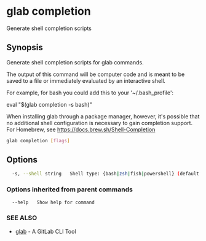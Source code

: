 # glab completion

Generate shell completion scripts

## Synopsis

Generate shell completion scripts for glab commands.

The output of this command will be computer code and is meant to be saved to a
file or immediately evaluated by an interactive shell.

For example, for bash you could add this to your '~/.bash_profile':

 eval "$(glab completion -s bash)"

When installing glab through a package manager, however, it's possible that
no additional shell configuration is necessary to gain completion support.
For Homebrew, see <https://docs.brew.sh/Shell-Completion>

```bash
glab completion [flags]
```

## Options

```bash
  -s, --shell string   Shell type: {bash|zsh|fish|powershell} (default "bash")
```

### Options inherited from parent commands

```bash
  --help   Show help for command
```

### SEE ALSO

* [glab](../../../)  - A GitLab CLI Tool
